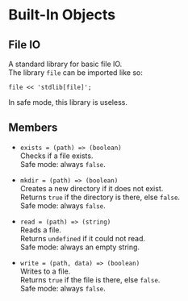 # Built-In Objects

## File IO

A standard library for basic file IO.  
The library `file` can be imported like so:  

```
file << 'stdlib[file]';
```

In safe mode, this library is useless.  

## Members

- `exists = (path) => (boolean)`  
Checks if a file exists.  
Safe mode: always `false`.  

- `mkdir = (path) => (boolean)`  
Creates a new directory if it does not exist.  
Returns `true` if the directory is there, else `false`.  
Safe mode: always `false`.  

- `read = (path) => (string)`  
Reads a file.  
Returns `undefined` if it could not read.  
Safe mode: always an empty string.  

- `write = (path, data) => (boolean)`  
Writes to a file.  
Returns `true` if the file is there, else `false`.  
Safe mode: always `false`.  
